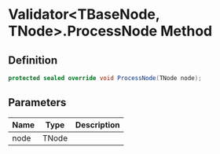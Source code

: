 # Validator&lt;TBaseNode, TNode&gt;.ProcessNode Method
## Definition

```c#
protected sealed override void ProcessNode(TNode node);
```

## Parameters

| Name | Type | Description |
| ---- | ---- | ----------- |
| node | TNode |  |

